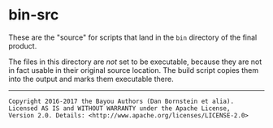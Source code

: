 bin-src
=======

These are the "source" for scripts that land in the `bin` directory of the
final product.

The files in this directory are _not_ set to be executable, because they are
not in fact usable in their original source location. The build script copies
them into the output and marks them executable there.

- - - - - - - - - -

```
Copyright 2016-2017 the Bayou Authors (Dan Bornstein et alia).
Licensed AS IS and WITHOUT WARRANTY under the Apache License,
Version 2.0. Details: <http://www.apache.org/licenses/LICENSE-2.0>
```
